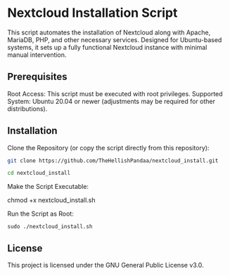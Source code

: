 <h1><strong>Nextcloud Installation Script</strong></h1>

This script automates the installation of Nextcloud along with Apache, MariaDB, PHP, and other necessary services. Designed for Ubuntu-based systems, it sets up a fully functional Nextcloud instance with minimal manual intervention.

## Prerequisites

 Root Access: This script must be executed with root privileges.
 Supported System: Ubuntu 20.04 or newer (adjustments may be required for other distributions).

## Installation

Clone the Repository (or copy the script directly from this repository):

```bash
git clone https://github.com/TheHellishPandaa/nextcloud_install.git
```
```bash
cd nextcloud_install
```
Make the Script Executable:

chmod +x nextcloud_install.sh

Run the Script as Root:

    sudo ./nextcloud_install.sh


## License

This project is licensed under the GNU General Public License v3.0. 
